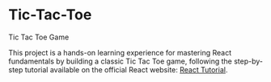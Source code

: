 # Tic-Tac-Toe

Tic Tac Toe Game

This project is a hands-on learning experience for mastering React fundamentals by building a classic Tic Tac Toe game, following the step-by-step tutorial available on the official React website: [React Tutorial](https://react.dev/learn/tutorial-tic-tac-toe).
